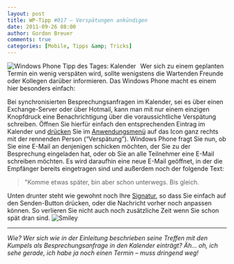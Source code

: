 ```yaml
---
layout: post
title: WP-Tipp #017 – Verspätungen ankündigen
date: 2011-09-26 08:00
author: Gordon Breuer
comments: true
categories: [Mobile, Tipps &amp; Tricks]
---
```

<p><img style="margin: 0px 10px 0px 0px; display: inline; float: left" title="" alt="Windows Phone Tipp des Tages: Kalender" align="left" src="http://anheledirwp.blob.core.windows.net/wordpress/2011/09/kalender.png" /></p>  <p>Wer sich zu einem geplanten Termin ein wenig verspäten wird, sollte wenigstens die Wartenden Freunde oder Kollegen darüber informieren. Das Windows Phone macht es einem hier besonders einfach:</p>  <p>Bei synchronisierten Besprechungsanfragen im Kalender, sei es über einen Exchange-Server oder über Hotmail, kann man mit nur einem einzigen Knopfdruck eine Benachrichtigung über die voraussichtliche Verspätung schreiben. Öffnen Sie hierfür einfach den entsprechenden Eintrag im Kalender und <a href="/post/2011/09/12/WP7-Tipp-007-%E2%80%93-Standard-Gesten.aspx">drücken</a> Sie im <a href="/post/2011/09/05/WP7-Tipp-002-&ndash;-Das-Anwendungs-und-Kontextmenu.aspx">Anwendungsmenü</a> auf das Icon ganz rechts mit der rennenden Person (“Verspätung”). Windows Phone fragt Sie nun, ob Sie eine E-Mail an denjenigen schicken möchten, der Sie zu der Besprechung eingeladen hat, oder ob Sie an alle Teilnehmer eine E-Mail schreiben möchten. Es wird daraufhin eine neue E-Mail geöffnet, in der die Empfänger bereits eingetragen sind und außerdem noch der folgende Text:</p>  <blockquote>   <p>&quot;Komme etwas später, bin aber schon unterwegs. Bis gleich.</p> </blockquote>  <p>Unten drunter steht wie gewohnt noch Ihre <a href="/post/2011/09/06/windows-phone-tipp-des-tages-email-signatur-anpassen.aspx">Signatur</a>, so dass Sie einfach auf den Senden-Button drücken, oder die Nachricht vorher noch anpassen können. So verlieren Sie nicht auch noch zusätzliche Zeit wenn Sie schon spät dran sind. <img style="border-bottom-style: none; border-left-style: none; border-top-style: none; border-right-style: none" class="wlEmoticon wlEmoticon-smile" alt="Smiley" src="http://anheledirwp.blob.core.windows.net/wordpress/2011/09/wlEmoticon-smile2.png" /></p>  <p><em>     <hr />Wie? Wer sich wie in der Einleitung beschrieben seine Treffen mit den Kumpels als Besprechungsanfrage in den Kalender einträgt? Äh… oh, ich sehe gerade, ich habe ja noch einen Termin – muss dringend weg!</em></p>
